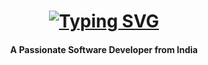<div 
<img align="center" src="https://komarev.com/ghpvc/?username=your-github-Krishna123-55&abbreviated=true" />

<h1 align="center">
<a href="https://git.io/typing-svg"><img src="https://readme-typing-svg.demolab.com?font=Fira+Code&pause=1000&random=false&width=435&lines=Hi+There!+%F0%9F%91%8B;I'm+Krishna+Raut!" alt="Typing SVG" /></a>
  </h1>

  <h4 align="center"> A Passionate Software Developer from India </h4>
  
  <!---
Krishna123-55/Krishna123-55 is a ✨ special ✨ repository because its `README.md` (this file) appears on your GitHub profile.
You can click the Preview link to take a look at your changes.
--->
